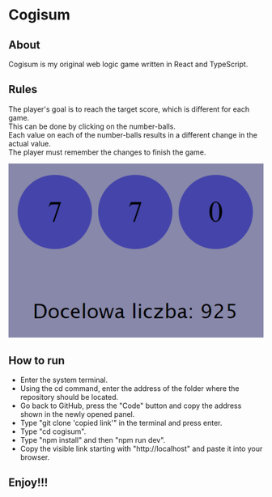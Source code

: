 # Cogisum

## About
Cogisum is my original web logic game written in React and TypeScript.

## Rules
The player's goal is to reach the target score, which is different for each game.</br>
This can be done by clicking on the number-balls.</br>
Each value on each of the number-balls results in a different change in the actual value.</br>
The player must remember the changes to finish the game.

<img src="src/img/screen1.png">

## How to run

<ul>
<li>Enter the system terminal.</li>
<li>Using the cd command, enter the address of the folder where the repository should be located.</li>
<li>Go back to GitHub, press the "Code" button and copy the address shown in the newly opened panel.</li>
<li>Type "git clone 'copied link'" in the terminal and press enter.</li>
<li>Type "cd cogisum".</li>
<li>Type "npm install" and then "npm run dev".</li>
<li>Copy the visible link starting with "http://localhost" and paste it into your browser.</li>
</ul>

## Enjoy!!!
